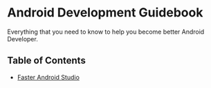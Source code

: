 # Android Development Guidebook
Everything that you need to know to help you become better Android Developer.

## Table of Contents
* [Faster Android Studio](https://github.com/100nandoo/faster-Android-Studio/blob/master/Faster_Android_Studio.md)